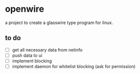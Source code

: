 # openwire
a project to create a glasswire type program for linux.

## to do
- [ ] get all necessary data from netinfo
- [ ] push data to ui
- [ ] implement blocking
- [ ] implement daemon for whitelist blocking (ask for permission)
